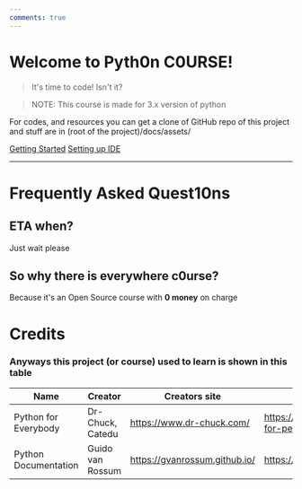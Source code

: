 ```yaml
---
comments: true
---
```


# Welcome to Pyth0n C0URSE!

> It's time to code! Isn't it?

> NOTE:
> This course is made for 3.x version of python

For codes, and resources you can get a clone of GitHub repo of this project and stuff are in (root of the project)/docs/assets/

[Getting Started](Setup/Getting%20Started.md)
[Setting up IDE](Setup/Setting%20up%20IDE.md)

---

# Frequently Asked Quest10ns
## ETA when?
Just wait please
## So why there is everywhere c0urse?
Because it's an Open Source course with **0 money** on charge
# Credits
### Anyways this project (or course) used to learn is shown in this table
| Name 	| Creator 	| Creators site 	| Site 	|
|---	|---	|---	|---	|
| Python for Everybody 	| Dr-Chuck, Catedu 	| https://www.dr-chuck.com/ 	| https://catedu.github.io/python-for-person-in-everybody/ 	|
| Python Documentation 	| Guido van Rossum 	| https://gvanrossum.github.io/ 	| https://docs.python.org/ 	|
